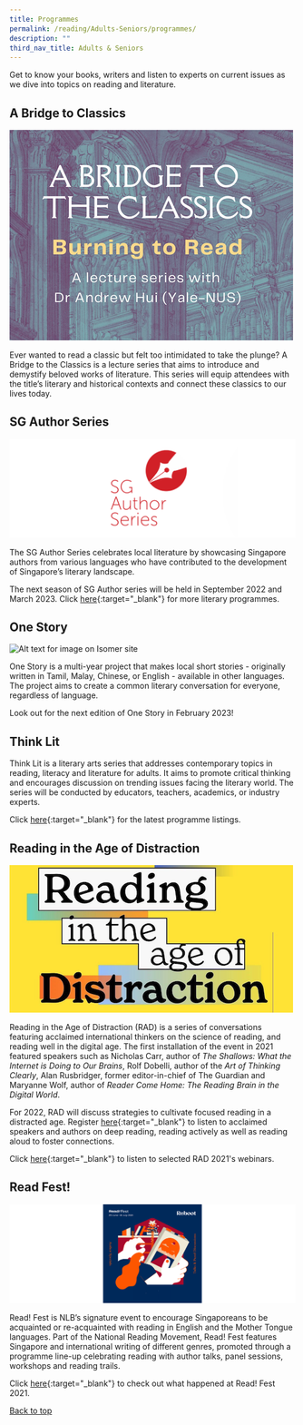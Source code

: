 ```yaml
---
title: Programmes
permalink: /reading/Adults-Seniors/programmes/
description: ""
third_nav_title: Adults & Seniors
---
```

Get to know your books, writers and listen to experts on current issues as we dive into topics on reading and literature.

## **A Bridge to Classics**
![Alt text for image on Isomer site](/images/reading/adults-seniors/abc.png)

Ever wanted to read a classic but felt too intimidated to take the plunge? A Bridge to the Classics is a lecture series that aims to introduce and demystify beloved works of literature. This series will equip attendees with the title’s literary and historical contexts and connect these classics to our lives today.

## **SG Author Series** 

![Alt text for image on Isomer site](/images/reading/adults-seniors/sgauthors.png)

The SG Author Series celebrates local literature by showcasing Singapore authors from various languages who have contributed to the development of Singapore’s literary landscape.

The next season of SG Author series will be held in September 2022 and March 2023. Click [here](https://go.gov.sg/nlblitarts){:target="_blank"} for more literary programmes.

## **One Story** 

![Alt text for image on Isomer site](/images/reading/adults-seniors/razi.png)

One Story is a multi-year project that makes local short stories - originally written in Tamil, Malay, Chinese, or English - available in other languages. The project aims to create a common literary conversation for everyone, regardless of language.

Look out for the next edition of One Story in February 2023!

## **Think Lit** 

Think Lit is a literary arts series that addresses contemporary topics in reading, literacy and literature for adults. It aims to promote critical thinking and encourages discussion on trending issues facing the literary world. The series will be conducted by educators, teachers, academics, or industry experts.

Click [here](https://go.gov.sg/nlblitarts){:target="_blank"} for the latest programme listings.


## **Reading in the Age of Distraction** 

![Alt text for image on Isomer site](/images/reading/adults-seniors/rad2022.png)

Reading in the Age of Distraction (RAD) is a series of conversations featuring acclaimed international thinkers on the science of reading, and reading well in the digital age. The first installation of the event in 2021 featured speakers such as Nicholas Carr, author of <em>The Shallows: What the Internet is Doing to Our Brains</em>, Rolf Dobelli, author of the <em>Art of Thinking Clearly</em>, Alan Rusbridger, former editor-in-chief of The Guardian and Maryanne Wolf, author of <em>Reader Come Home: The Reading Brain in the Digital World</em>.

For 2022, RAD will discuss strategies to cultivate focused reading in a distracted age. Register [here](https://www.eventbrite.com/cc/reading-in-the-age-of-distraction-2022-465039?utm-campaign=social&utm-content=attendeeshare&utm-medium=discovery&utm-term=odclsxcollection&utm-source=cp&aff=odclsxcollection){:target="_blank"} to listen to acclaimed speakers and authors on deep reading, reading actively as well as reading aloud to foster connections.

Click [here](https://www.youtube.com/playlist?list=PLJlLW0qKYHTOqPxC7r4BMBjRK0bUJEZXi){:target="_blank"} to listen to selected RAD 2021's webinars.

## **Read Fest!** 

![Alt text for image on Isomer site](/images/reading/adults-seniors/rf21.png)

Read! Fest is NLB’s signature event to encourage Singaporeans to be acquainted or re-acquainted with reading in English and the Mother Tongue languages. Part of the National Reading Movement, Read! Fest features Singapore and international writing of different genres, promoted through a programme line-up celebrating reading with author talks, panel sessions, workshops and reading trails.

Click [here](https://readingnation.nlb.gov.sg/readfest/main){:target="_blank"} to check out what happened at Read! Fest 2021.  


<p class="has-text-right margin--top--xl"><a href="#main-content">Back to top</a></p>